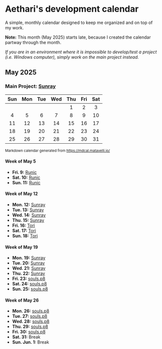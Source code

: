 # Aethari's development calendar
A simple, monthly calendar designed to keep me organized and on top of my work.  

**Note:** This month (May 2025) starts late, because I created the calendar partway through the month.

*If you are in an environment where it is impossible to develop/test a project (i.e. Windows computer), simply work on the main project instead.*

## May 2025
### Main Project: [Sunray](https://github.com/Aethari/Sunray)

|	Sun	|	Mon	|	Tue	|	Wed	|	Thu	|	Fri	|	Sat	|
| :---: | :---: | :---: | :---: | :---: | :---: | :---: |
|		|		|		|		|	1	|	2	|	3	|
|	4	|	5	|	6	|	7	|	8	|	9	|	10	|
|	11	|	12	|	13	|	14	|	15	|	16	|	17	|
|	18	|	19	|	20	|	21	|	22	|	23	|	24	|
|	25	|	26	|	27	|	28	|	29	|	30	|	31	|

<sub>Markdown calendar generated from https://mdcal.matavelli.io/</sub>

#### Week of May 5
- **Fri. 9:** [Runic](https://github.com/Aethari/runic)
- **Sat. 10:** [Runic](https://github.com/Aethari/runic)
- **Sun. 11:** [Runic](https://github.com/Aethari/runic)

#### Week of May 12
- **Mon. 12:** [Sunray](https://github.com/Aethari/Sunray)
- **Tue. 13:** [Sunray](https://github.com/Aethari/Sunray)
- **Wed. 14:** [Sunray](https://github.com/Aethari/Sunray)
- **Thu. 15:** [Sunray](https://github.com/Aethari/Sunray)
- **Fri. 16:** [Tori](https://github.com/Aethari/Tori)
- **Sat. 17:** [Tori](https://github.com/Aethari/Tori)
- **Sun. 18:** [Tori](https://github.com/Aethari/Tori)

#### Week of May 19
- **Mon. 19:** [Sunray](https://github.com/Aethari/Sunray)
- **Tue. 20:** [Sunray](https://github.com/Aethari/Sunray)
- **Wed. 21:** [Sunray](https://github.com/Aethari/Sunray)
- **Thu. 22:** [Sunray](https://github.com/Aethari/Sunray)
- **Fri. 23:** [souls.p8](https://github.com/Aethari/Carts)
- **Sat. 24:** [souls.p8](https://github.com/Aethari/Carts)
- **Sun. 25:** [souls.p8](https://github.com/Aethari/Carts)

#### Week of May 26
- **Mon. 26:** [souls.p8](https://github.com/Aethari/Carts)
- **Tue. 27:** [souls.p8](https://github.com/Aethari/Carts)
- **Wed. 28:** [souls.p8](https://github.com/Aethari/Carts)
- **Thu. 29:** [souls.p8](https://github.com/Aethari/Carts)
- **Fri. 30:** [souls.p8](https://github.com/Aethari/Carts)
- **Sat. 31:** Break
- **Sun. Jun. 1:** Break
